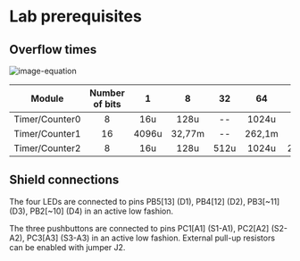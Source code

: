 # Lab prerequisites

## Overflow times

![image-equation](https://latex.codecogs.com/gif.latex?t_{\text{ovf}}&space;=&space;\frac{1}{f_{\text{CPU}}}\cdot&space;2^n&space;\cdot&space;N&space;=&space;\frac{1}{16\cdot&space;10^6}\cdot&space;2^8&space;\cdot&space;64&space;=&space;1024\&space;\mu\text{s})

| **Module** | **Number of bits** | **1** | **8** | **32** | **64** | **128** | **256** | **1024** |
| :-: | :-: | :-: | :-: | :-: | :-: | :-: | :-: | :-: |
| Timer/Counter0 | 8  | 16u | 128u | -- | 1024u | -- | 4096u | 16,38m |
| Timer/Counter1 | 16 | 4096u | 32,77m | -- | 262,1m | -- | 1,049 | 4,194 |
| Timer/Counter2 | 8  |  16u | 128u | 512u | 1024u | 2048u | 4096u | 16,38m |

## Shield connections

The four LEDs are connected to pins PB5[13] (D1), PB4[12] (D2), PB3[~11] (D3), PB2[~10] (D4) in an active low fashion.

The three pushbuttons are connected to pins PC1[A1] (S1-A1), PC2[A2] (S2-A2), PC3[A3] (S3-A3) in an active low fashion. External pull-up resistors can be enabled with jumper J2.




